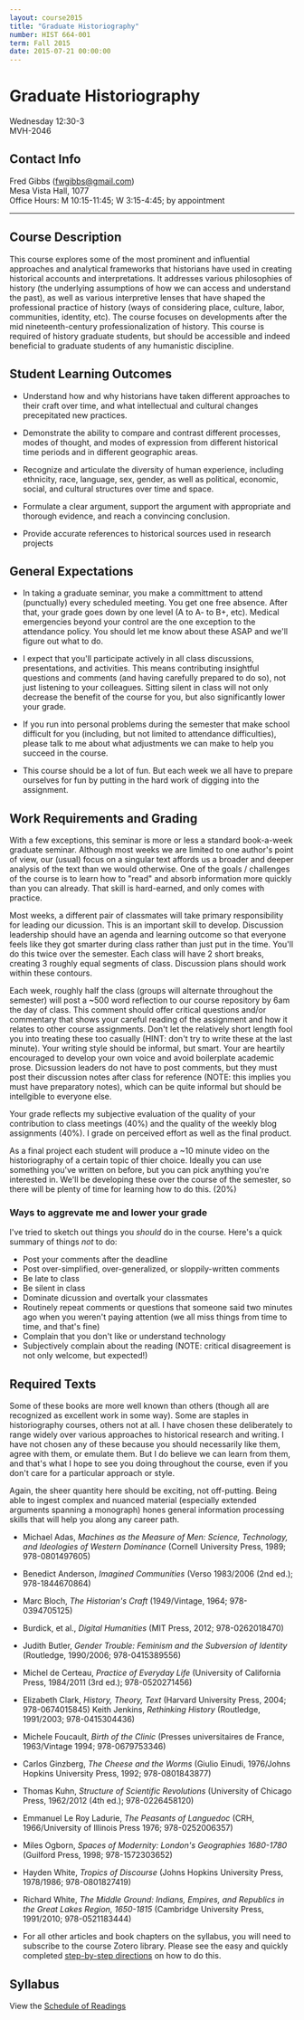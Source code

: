 ```yaml
---
layout: course2015
title: "Graduate Historiography"
number: HIST 664-001
term: Fall 2015
date: 2015-07-21 00:00:00
---
```


# Graduate Historiography  
Wednesday 12:30-3  
MVH-2046

## Contact Info
Fred Gibbs \([fwgibbs@gmail.com](mailto:fwgibbs@gmail.com)\)    
Mesa Vista Hall, 1077    
Office Hours: M 10:15-11:45; W 3:15-4:45; by appointment    

-----

## Course Description
This course explores some of the most prominent and influential approaches and analytical frameworks that historians have used in creating historical accounts and interpretations. It addresses various philosophies of history (the underlying assumptions of how we can access and understand the past), as well as various interpretive lenses that have shaped the professional practice of history (ways of considering place, culture, labor, communities, identity, etc). The course focuses on developments after the mid nineteenth-century professionalization of history. This course  is required of history graduate students, but should be accessible and indeed beneficial to graduate students of any humanistic discipline. 


## Student Learning Outcomes
* Understand how and why historians have taken different approaches to their craft over time, and what intellectual and cultural changes precepitated new practices.

* Demonstrate the ability to compare and contrast different processes, modes of thought, and modes of expression from different historical time periods and in different geographic areas.

* Recognize and articulate the diversity of human experience, including ethnicity, race, language, sex, gender, as well as political, economic, social, and cultural structures over time and space.

* Formulate a clear argument, support the argument with appropriate and thorough evidence, and reach a convincing conclusion.

* Provide accurate references to historical sources used in research projects


## General Expectations
* In taking a graduate seminar, you make a committment to attend (punctually) every scheduled meeting. You get one free absence. After that, your grade goes down by one level (A to A- to B+, etc). Medical emergencies beyond your control are the one exception to the attendance policy. You should let me know about these ASAP and we'll figure out what to do.

* I expect that you'll participate actively in all class discussions, presentations, and activities. This means contributing insightful questions and comments (and having carefully prepared to do so), not just listening to your colleagues. Sitting silent in class will not only decrease the benefit of the course for you, but also significantly lower your grade.

* If you run into personal problems during the semester that make school difficult for you (including, but not limited to attendance difficulties), please talk to me about what adjustments we can make to help you succeed in the course.

* This course should be a lot of fun. But each week we all have to prepare ourselves for fun by putting in the hard work of digging into the assignment.


## Work Requirements and Grading
With a few exceptions, this seminar is more or less a standard book-a-week graduate seminar. Although most weeks we are limited to one author's point of view, our (usual) focus on a singular text affords us a broader and deeper analysis of the text than we would otherwise. One of the goals / challenges of the course is to learn how to "read" and absorb information more quickly than you can already. That skill is hard-earned, and only comes with practice. 

Most weeks, a different pair of classmates will take primary responsibility for leading our dicussion. This is an important skill to develop. Discussion leadership should have an agenda and learning outcome so that everyone feels like they got smarter during class rather than just put in the time. You'll do this twice over the semester. Each class will have 2 short breaks, creating 3 roughly equal segments of class. Discussion plans should work within these contours.

Each week, roughly half the class (groups will alternate throughout the semester) will post a ~500 word reflection to our course repository by 6am the day of class. This comment should offer critical questions and/or commentary that shows your careful reading of the assignment and how it relates to other course assignments. Don't let the relatively short length fool you into treating these too casually (HINT: don't try to write these at the last minute). Your writing style should be informal, but smart. Your are heartily encouraged to develop your own voice and avoid boilerplate academic prose. Dicsussion leaders do not have to post comments, but they must post their discussion notes after class for reference (NOTE: this implies you must have preparatory notes), which can be quite informal but should be intellgible to everyone else.

Your grade reflects my subjective evaluation of the quality of your contribution to class meetings (40%) and the quality of the weekly blog assignments (40%). I grade on perceived effort as well as the final product. 

As a final project each student will produce a ~10 minute video on the historiography of a certain topic of thier choice. Ideally you can use something you've written on before, but you can pick anything you're interested in. We'll be developing these over the course of the semester, so there will be plenty of time for learning how to do this. (20%)

### Ways to aggrevate me and lower your grade
I've tried to sketch out things you _should_ do in the course. Here's a quick summary of things _not_ to do:

- Post your comments after the deadline
- Post over-simplified, over-generalized, or sloppily-written comments
- Be late to class
- Be silent in class
- Dominate dicussion and overtalk your classmates
- Routinely repeat comments or questions that someone said two minutes ago when you weren't paying attention (we all miss things from time to time, and that's fine)
- Complain that you don't like or understand technology
- Subjectively complain about the reading (NOTE: critical disagreement is not only welcome, but expected!)


## Required Texts
Some of these books are more well known than others (though all are recognized as excellent work in some way). Some are staples in historiography courses, others not at all. I have chosen these deliberately to range widely over various approaches to historical research and writing. I have not chosen any of these because you should necessarily like them, agree with them, or emulate them. But I do believe we can learn from them, and that's what I hope to see you doing throughout the course, even if you don't care for a particular approach or style.

Again, the sheer quantity here should be exciting, not off-putting. Being able to ingest complex and nuanced material (especially extended arguments spanning a monograph) hones general information processing skills that will help you along any career path.

- Michael Adas, _Machines as the Measure of Men: Science, Technology, and Ideologies of Western Dominance_ (Cornell University Press, 1989; 978-0801497605)

- Benedict Anderson, _Imagined Communities_ (Verso 1983/2006 (2nd ed.); 978-1844670864)

- Marc Bloch, _The Historian's Craft_ (1949/Vintage, 1964; 978-0394705125)

- Burdick, et al., _Digital Humanities_ (MIT Press, 2012; 978-0262018470)

- Judith Butler, _Gender Trouble: Feminism and the Subversion of Identity_ (Routledge, 1990/2006; 978-0415389556)

- Michel de Certeau, _Practice of Everyday Life_ (University of California Press, 1984/2011 (3rd ed.); 978-0520271456)

- Elizabeth Clark, _History, Theory, Text_ (Harvard University Press, 2004; 978-0674015845)
Keith Jenkins, _Rethinking History_ (Routledge, 1991/2003; 978-0415304436)

- Michele Foucault, _Birth of the Clinic_ (Presses universitaires de France, 1963/Vintage 1994;  978-0679753346)

- Carlos Ginzberg, _The Cheese and the Worms_ (Giulio Einudi, 1976/Johns Hopkins University Press, 1992; 978-0801843877)

- Thomas Kuhn, _Structure of Scientific Revolutions_ (University of Chicago Press, 1962/2012 (4th ed.); 978-0226458120)

- Emmanuel Le Roy Ladurie, _The Peasants of Languedoc_ (CRH, 1966/University of Illinois Press 1976; 978-0252006357)

- Miles Ogborn, _Spaces of Modernity: London's Geographies 1680-1780_ (Guilford Press, 1998; 978-1572303652)

- Hayden White, _Tropics of Discourse_ (Johns Hopkins University Press, 1978/1986; 978-0801827419)

- Richard White, _The Middle Ground: Indians, Empires, and Republics in the Great Lakes Region, 1650-1815_ (Cambridge University Press, 1991/2010; 978-0521183444)

- For all other articles and book chapters on the syllabus, you will need to subscribe to the course Zotero library. Please see the easy and quickly completed [step-by-step directions](fredgibbs.net/courses/etc/zotero.html) on how to do this.


## Syllabus
View the [Schedule of Readings](schedule.html)

